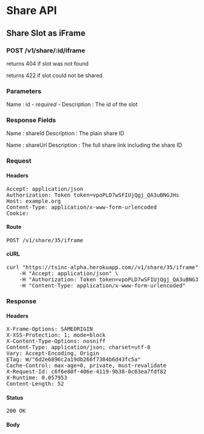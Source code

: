 # Share API

## Share Slot as iFrame

### POST /v1/share/:id/iframe

returns 404 if slot was not found

returns 422 if slot could not be shared



### Parameters

Name : id *- required -*
Description : The id of the slot


### Response Fields

Name : shareId
Description : The plain share ID

Name : shareUrl
Description : The full share link including the share ID

### Request

#### Headers

<pre>Accept: application/json
Authorization: Token token=vpoPLD7wSFIUjQgj_QA3uBNGJHs
Host: example.org
Content-Type: application/x-www-form-urlencoded
Cookie: </pre>

#### Route

<pre>POST /v1/share/35/iframe</pre>

#### cURL

<pre class="request">curl &quot;https://tsinc-alpha.herokuapp.com//v1/share/35/iframe&quot; -d &#39;&#39; -X POST \
	-H &quot;Accept: application/json&quot; \
	-H &quot;Authorization: Token token=vpoPLD7wSFIUjQgj_QA3uBNGJHs&quot; \
	-H &quot;Content-Type: application/x-www-form-urlencoded&quot;</pre>

### Response

#### Headers

<pre>X-Frame-Options: SAMEORIGIN
X-XSS-Protection: 1; mode=block
X-Content-Type-Options: nosniff
Content-Type: application/json; charset=utf-8
Vary: Accept-Encoding, Origin
ETag: W/&quot;6d2e6896c2a19db266f7384b6d43fc5a&quot;
Cache-Control: max-age=0, private, must-revalidate
X-Request-Id: c6f6e80f-406e-4119-9b38-0c63ea7fdf82
X-Runtime: 0.057953
Content-Length: 52</pre>

#### Status

<pre>200 OK</pre>

#### Body

```javascript

```
